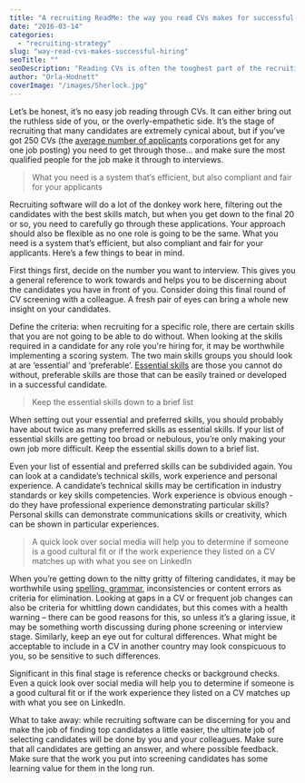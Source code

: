 ```yaml
---
title: "A recruiting ReadMe: the way you read CVs makes for successful hiring"
date: "2016-03-14"
categories:
  - "recruiting-strategy"
slug: "way-read-cvs-makes-successful-hiring"
seoTitle: ""
seoDescription: "Reading CVs is often the toughest part of the recruiting process – how do you fairly and effectively go from a pile of CVs, to hiring a new employee?"
author: "Orla-Hodnett"
coverImage: "/images/Sherlock.jpg"
---
```


Let’s be honest, it’s no easy job reading through CVs. It can either bring out the ruthless side of you, or the overly-empathetic side. It’s the stage of recruiting that many candidates are extremely cynical about, but if you’ve got 250 CVs (the [average number of applicants](http://www.eremedia.com/ere/why-you-cant-get-a-job-recruiting-explained-by-the-numbers/ "Recruiting numbers explained") corporations get for any one job posting) you need to get through those… and make sure the most qualified people for the job make it through to interviews.

> What you need is a system that’s efficient, but also compliant and fair for your applicants

Recruiting software will do a lot of the donkey work here, filtering out the candidates with the best skills match, but when you get down to the final 20 or so, you need to carefully go through these applications. Your approach should also be flexible as no one role is going to be the same. What you need is a system that’s efficient, but also compliant and fair for your applicants. Here’s a few things to bear in mind.

First things first, decide on the number you want to interview. This gives you a general reference to work towards and helps you to be discerning about the candidates you have in front of you. Consider doing this final round of CV screening with a colleague. A fresh pair of eyes can bring a whole new insight on your candidates.

Define the criteria: when recruiting for a specific role, there are certain skills that you are not going to be able to do without. When looking at the skills required in a candidate for any role you're hiring for, it may be worthwhile implementing a scoring system. The two main skills groups you should look at are ‘essential’ and ‘preferable’. [Essential skills](http://theundercoverrecruiter.com/uropinion-skills-job-applicants/ "Essential skills in candidates") are those you cannot do without, preferable skills are those that can be easily trained or developed in a successful candidate.

> Keep the essential skills down to a brief list

When setting out your essential and preferred skills, you should probably have about twice as many preferred skills as essential skills. If your list of essential skills are getting too broad or nebulous, you’re only making your own job more difficult. Keep the essential skills down to a brief list.

Even your list of essential and preferred skills can be subdivided again. You can look at a candidate’s technical skills, work experience and personal experience. A candidate’s technical skills may be certification in industry standards or key skills competencies. Work experience is obvious enough - do they have professional experience demonstrating particular skills? Personal skills can demonstrate communications skills or creativity, which can be shown in particular experiences.

> A quick look over social media will help you to determine if someone is a good cultural fit or if the work experience they listed on a CV matches up with what you see on LinkedIn

When you’re getting down to the nitty gritty of filtering candidates, it may be worthwhile using [spelling, grammar](http://theundercoverrecruiter.com/spelling-grammar-ruining-job-hunt/ "Spelling and grammar ruining job hunt"), inconsistencies or content errors as criteria for elimination. Looking at gaps in a CV or frequent job changes can also be criteria for whittling down candidates, but this comes with a health warning – there can be good reasons for this, so unless it’s a glaring issue, it may be something worth discussing during phone screening or interview stage. Similarly, keep an eye out for cultural differences. What might be acceptable to include in a CV in another country may look conspicuous to you, so be sensitive to such differences.

Significant in this final stage is reference checks or background checks. Even a quick look over social media will help you to determine if someone is a good cultural fit or if the work experience they listed on a CV matches up with what you see on LinkedIn.

What to take away: while recruiting software can be discerning for you and make the job of finding top candidates a little easier, the ultimate job of selecting candidates will be done by you and your colleagues. Make sure that all candidates are getting an answer, and where possible feedback. Make sure that the work you put into screening candidates has some learning value for them in the long run.
